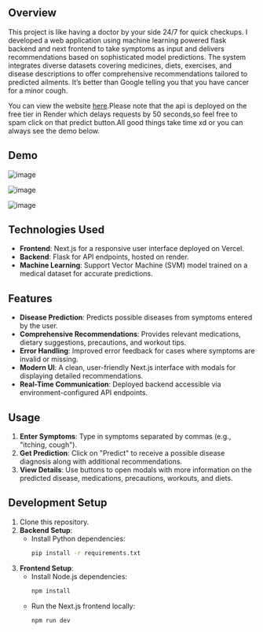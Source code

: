 ## Overview
This project is like having a doctor by your side 24/7 for quick checkups. I developed a web application using machine learning powered flask backend and next frontend to take symptoms as input and delivers recommendations based on sophisticated model predictions. The system integrates diverse datasets covering medicines, diets, exercises, and disease descriptions to offer comprehensive recommendations tailored to predicted ailments. It’s better than Google telling you that you have cancer for a minor cough.


You can view the website [here](https://dr-you.vercel.app/).Please note that the api is deployed on the free tier in Render which delays requests by 50 seconds,so feel free to spam click on that predict button.All good things take time xd or you can always see the demo below.


## Demo
![image](https://github.com/user-attachments/assets/982f482f-8c45-4cc8-9cb4-0bf9794eb18c)

![image](https://github.com/user-attachments/assets/30b983a4-d9a5-4c09-8a55-06141226a1a3)

![image](https://github.com/user-attachments/assets/3e397d2e-7f75-4f90-af79-86d5b8a5064f)



## Technologies Used
- **Frontend**: Next.js for a responsive user interface deployed on Vercel.
- **Backend**: Flask for API endpoints, hosted on render.
- **Machine Learning**: Support Vector Machine (SVM) model trained on a medical dataset for accurate predictions.

## Features
- **Disease Prediction**: Predicts possible diseases from symptoms entered by the user.
- **Comprehensive Recommendations**: Provides relevant medications, dietary suggestions, precautions, and workout tips.
- **Error Handling**: Improved error feedback for cases where symptoms are invalid or missing.
- **Modern UI**: A clean, user-friendly Next.js interface with modals for displaying detailed recommendations.
- **Real-Time Communication**: Deployed backend accessible via environment-configured API endpoints.

## Usage
1. **Enter Symptoms**: Type in symptoms separated by commas (e.g., "itching, cough").
2. **Get Prediction**: Click on "Predict" to receive a possible disease diagnosis along with additional recommendations.
3. **View Details**: Use buttons to open modals with more information on the predicted disease, medications, precautions, workouts, and diets.

## Development Setup
1. Clone this repository.
2. **Backend Setup**:
   - Install Python dependencies:
     ```bash
     pip install -r requirements.txt
     ```
3. **Frontend Setup**:
   - Install Node.js dependencies:
     ```bash
     npm install
     ```
   - Run the Next.js frontend locally:
     ```bash
     npm run dev
     ```


